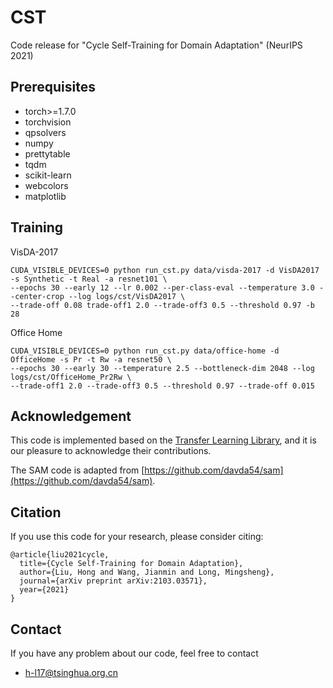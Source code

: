 # CST
Code release for "Cycle Self-Training for Domain Adaptation" (NeurIPS 2021)

## Prerequisites
- torch>=1.7.0
- torchvision
- qpsolvers
- numpy
- prettytable
- tqdm
- scikit-learn
- webcolors
- matplotlib


## Training

VisDA-2017
```
CUDA_VISIBLE_DEVICES=0 python run_cst.py data/visda-2017 -d VisDA2017 -s Synthetic -t Real -a resnet101 \
--epochs 30 --early 12 --lr 0.002 --per-class-eval --temperature 3.0 --center-crop --log logs/cst/VisDA2017 \
--trade-off 0.08 trade-off1 2.0 --trade-off3 0.5 --threshold 0.97 -b 28 
```

Office Home
```
CUDA_VISIBLE_DEVICES=0 python run_cst.py data/office-home -d OfficeHome -s Pr -t Rw -a resnet50 \
--epochs 30 --early 30 --temperature 2.5 --bottleneck-dim 2048 --log logs/cst/OfficeHome_Pr2Rw \
--trade-off1 2.0 --trade-off3 0.5 --threshold 0.97 --trade-off 0.015
```


## Acknowledgement
This code is implemented based on the [Transfer Learning Library](https://github.com/thuml/Transfer-Learning-Library/), and it is our pleasure to acknowledge their contributions.

The SAM code is adapted from [https://github.com/davda54/sam](https://github.com/davda54/sam).



## Citation
If you use this code for your research, please consider citing:
```
@article{liu2021cycle,
  title={Cycle Self-Training for Domain Adaptation},
  author={Liu, Hong and Wang, Jianmin and Long, Mingsheng},
  journal={arXiv preprint arXiv:2103.03571},
  year={2021}
}
```

## Contact
If you have any problem about our code, feel free to contact
- h-l17@tsinghua.org.cn
